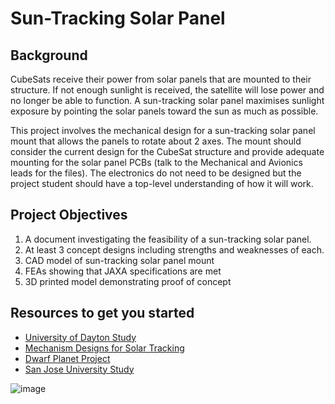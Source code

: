 # Sun-Tracking Solar Panel

## Background
CubeSats receive their power from solar panels that are mounted to their structure. If not enough sunlight is received, the 
satellite will lose power and no longer be able to function. A sun-tracking solar panel maximises sunlight exposure by pointing
the solar panels toward the sun as much as possible.

This project involves the mechanical design for a sun-tracking solar panel mount that allows the panels to rotate about 2 axes. 
The mount should consider the current design for the CubeSat structure and provide adequate mounting for the solar panel PCBs
(talk to the Mechanical and Avionics leads for the files). The electronics do not need to be designed but the project student 
should have a top-level understanding of how it will work.

## Project Objectives
1. A document investigating the feasibility of a sun-tracking solar panel.
2. At least 3 concept designs including strengths and weaknesses of each.
3. CAD model of sun-tracking solar panel mount
4. FEAs showing that JAXA specifications are met
5. 3D printed model demonstrating proof of concept

## Resources to get you started
- [University of Dayton Study](https://ecommons.udayton.edu/cgi/viewcontent.cgi?article=1172&context=uhp_theses)
- [Mechanism Designs for Solar Tracking](https://nottingham-repository.worktribe.com/OutputFile/6845372)
- [Dwarf Planet Project](https://digitalcommons.usu.edu/cgi/viewcontent.cgi?referer=&httpsredir=1&article=3260&context=smallsat)
- [San Jose University Study](https://www.sjsu.edu/ae/docs/project-thesis/David.Fenn-S15.pdf)

![image](https://github.com/user-attachments/assets/b4ecee21-cceb-4779-b846-46b86e536ccf)



